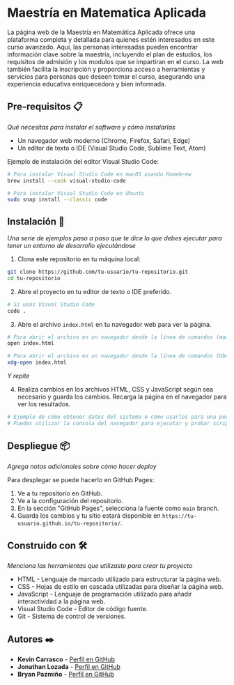 # Maestría en Matematica Aplicada

La página web de la Maestría en Matemática Aplicada ofrece una plataforma completa y detallada para quienes estén interesados en este curso avanzado. Aquí, las personas interesadas pueden encontrar información clave sobre la maestría, incluyendo el plan de estudios, los requisitos de admisión y los modulos que se impartiran en el curso. La web también facilita la inscripción y proporciona acceso a herramientas y servicios para personas que deseen tomar el curso, asegurando una experiencia educativa enriquecedora y bien informada.

## Pre-requisitos 📋

_Qué necesitas para instalar el software y cómo instalarlas_

- Un navegador web moderno (Chrome, Firefox, Safari, Edge)
- Un editor de texto o IDE (Visual Studio Code, Sublime Text, Atom)

Ejemplo de instalación del editor Visual Studio Code:

```sh
# Para instalar Visual Studio Code en macOS usando Homebrew
brew install --cask visual-studio-code

# Para instalar Visual Studio Code en Ubuntu
sudo snap install --classic code
```

## Instalación 🔧

_Una serie de ejemplos paso a paso que te dice lo que debes ejecutar para tener un entorno de desarrollo ejecutándose_

1. Clona este repositorio en tu máquina local:

```sh
git clone https://github.com/tu-usuario/tu-repositorio.git
cd tu-repositorio
```

2. Abre el proyecto en tu editor de texto o IDE preferido.

```sh
# Si usas Visual Studio Code
code .
```

3. Abre el archivo `index.html` en tu navegador web para ver la página.

```sh
# Para abrir el archivo en un navegador desde la línea de comandos (macOS)
open index.html

# Para abrir el archivo en un navegador desde la línea de comandos (Ubuntu)
xdg-open index.html
```

_Y repite_

4. Realiza cambios en los archivos HTML, CSS y JavaScript según sea necesario y guarda los cambios. Recarga la página en el navegador para ver los resultados.

```sh
# Ejemplo de cómo obtener datos del sistema o cómo usarlos para una pequeña demo
# Puedes utilizar la consola del navegador para ejecutar y probar scripts JavaScript
```

## Despliegue 📦

_Agrega notas adicionales sobre cómo hacer deploy_

Para desplegar se puede hacerlo en GitHub Pages:

1. Ve a tu repositorio en GitHub.
2. Ve a la configuración del repositorio.
3. En la sección "GitHub Pages", selecciona la fuente como `main` branch.
4. Guarda los cambios y tu sitio estará disponible en `https://tu-usuario.github.io/tu-repositorio/`.

## Construido con 🛠️

_Menciona las herramientas que utilizaste para crear tu proyecto_

- HTML - Lenguaje de marcado utilizado para estructurar la página web.
- CSS - Hojas de estilo en cascada utilizadas para diseñar la página web.
- JavaScript - Lenguaje de programación utilizado para añadir interactividad a la página web.
- Visual Studio Code - Editor de código fuente.
- Git - Sistema de control de versiones.

## Autores ✒️


- **Kevin Carrasco**  - [Perfil en GitHub](https://github.com/Jostero32)
- **Jonathan Lozada** - [Perfil en GitHub](https://github.com/3lJonas)
- **Bryan Pazmiño** - [Perfil en GitHub](https://github.com/SafeBryan)
